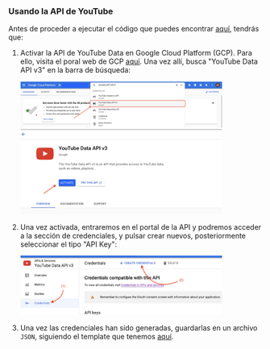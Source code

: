 ### Usando la API de YouTube

Antes de proceder a ejecutar el código que puedes encontrar [aquí](youtube-api.ipynb),
tendrás que:

1. Activar la API de YouTube Data en Google Cloud Platform (GCP).
   Para ello, visita el poral web de GCP [aquí](https://console.cloud.google.com/).
   Una vez allí, busca "YouTube Data API v3" en la barra de búsqueda:
   
   <img src="_img/step1.png" alt="Search Youtube DATA API" width="400">
   <img src="_img/step2.png" alt="Activate Youtube DATA API" width="400">

2. Una vez activada, entraremos en el portal de la API y podremos acceder a la sección
   de credenciales, y pulsar crear nuevos, posteriormente seleccionar el tipo "API Key":

   <img src="_img/step3.png" alt="Activate Youtube DATA API" width="400">

3. Una vez las credenciales han sido generadas, guardarlas en un archivo `JSON`,
   siguiendo el template que tenemos [aquí](../../auth/youtube_credentials%5Btemplate%5D.json).
   
